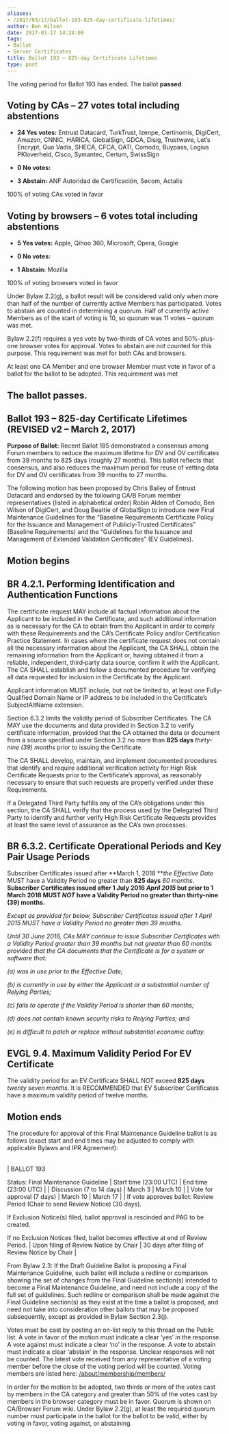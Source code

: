 ```yaml
---
aliases:
- /2017/03/17/ballot-193-825-day-certificate-lifetimes/
author: Ben Wilson
date: 2017-03-17 14:24:09
tags:
- Ballot
- Server Certificates
title: Ballot 193 – 825-day Certificate Lifetimes
type: post
---
```


The voting period for Ballot 193 has ended. The ballot **passed**.

## Voting by CAs – 27 votes total including abstentions

- **24 Yes votes:** Entrust Datacard, TurkTrust, Izenpe, Certinomis, DigiCert, Amazon, CNNIC, HARICA, GlobalSign, GDCA, Disig, Trustwave, Let’s Encrypt, Quo Vadis, SHECA, CFCA, OATI, Comodo, Buypass, Logius PKIoverheid, Cisco, Symantec, Certum, SwissSign

- **0 No votes:**

- **3 Abstain:** ANF Autoridad de Certificación, Secom, Actalis

100% of voting CAs voted in favor

## Voting by browsers – 6 votes total including abstentions

- **5 Yes votes:** Apple, Qihoo 360, Microsoft, Opera, Google

- **0 No votes:**

- **1 Abstain:** Mozilla

100% of voting browsers voted in favor

Under Bylaw 2.2(g), a ballot result will be considered valid only when more than half of the number of currently active Members has participated. Votes to abstain are counted in determining a quorum. Half of currently active Members as of the start of voting is 10, so quorum was 11 votes – quorum was met.

Bylaw 2.2(f) requires a yes vote by two-thirds of CA votes and 50%-plus-one browser votes for approval. Votes to abstain are not counted for this purpose. This requirement was met for both CAs and browsers.

At least one CA Member and one browser Member must vote in favor of a ballot for the ballot to be adopted. This requirement was met

## The ballot passes.

## Ballot 193 – 825-day Certificate Lifetimes (REVISED v2 – March 2, 2017)

**Purpose of Ballot:** Recent Ballot 185 demonstrated a consensus among Forum members to reduce the maximum lifetime for DV and OV certificates from 39 months to 825 days (roughly 27 months). This ballot reflects that consensus, and also reduces the maximum period for reuse of vetting data for DV and OV certificates from 39 months to 27 months.

The following motion has been proposed by Chris Bailey of Entrust Datacard and endorsed by the following CA/B Forum member representatives (listed in alphabetical order) Robin Alden of Comodo, Ben Wilson of DigiCert, and Doug Beattie of GlobalSign to introduce new Final Maintenance Guidelines for the “Baseline Requirements Certificate Policy for the Issuance and Management of Publicly-Trusted Certificates” (Baseline Requirements) and the “Guidelines for the Issuance and Management of Extended Validation Certificates” (EV Guidelines).

## Motion begins

## BR 4.2.1. Performing Identification and Authentication Functions

The certificate request MAY include all factual information about the Applicant to be included in the Certificate, and such additional information as is necessary for the CA to obtain from the Applicant in order to comply with these Requirements and the CA’s Certificate Policy and/or Certification Practice Statement. In cases where the certificate request does not contain all the necessary information about the Applicant, the CA SHALL obtain the remaining information from the Applicant or, having obtained it from a reliable, independent, third‐party data source, confirm it with the Applicant. The CA SHALL establish and follow a documented procedure for verifying all data requested for inclusion in the Certificate by the Applicant.

Applicant information MUST include, but not be limited to, at least one Fully‐Qualified Domain Name or IP address to be included in the Certificate’s SubjectAltName extension.

Section 6.3.2 limits the validity period of Subscriber Certificates. The CA MAY use the documents and data provided in Section 3.2 to verify certificate information, provided that the CA obtained the data or document from a source specified under Section 3.2 no more than **825 days** _thirty‐nine (39) months_ prior to issuing the Certificate.

The CA SHALL develop, maintain, and implement documented procedures that identify and require additional verification activity for High Risk Certificate Requests prior to the Certificate’s approval, as reasonably necessary to ensure that such requests are properly verified under these Requirements.

If a Delegated Third Party fulfills any of the CA’s obligations under this section, the CA SHALL verify that the process used by the Delegated Third Party to identify and further verify High Risk Certificate Requests provides at least the same level of assurance as the CA’s own processes.

## BR 6.3.2. Certificate Operational Periods and Key Pair Usage Periods

Subscriber Certificates issued after \*\*March 1, 2018 \*\*_the Effective Date_ MUST have a Validity Period no greater than **825 days** _60 months_. **Subscriber Certificates issued after 1 July 2016 *April 2015* but prior to 1 March 2018 MUST *NOT* have a Validity Period no greater than thirty-nine (39) months.**

_Except as provided for below, Subscriber Certificates issued after 1 April 2015 MUST have a Validity Period no greater than 39 months._

_Until 30 June 2016, CAs MAY continue to issue Subscriber Certificates with a Validity Period greater than 39 months but not greater than 60 months provided that the CA documents that the Certificate is for a system or software that:_

_(a) was in use prior to the Effective Date;_

_(b) is currently in use by either the Applicant or a substantial number of Relying Parties;_

_(c) fails to operate if the Validity Period is shorter than 60 months;_

_(d) does not contain known security risks to Relying Parties; and_

_(e) is difficult to patch or replace without substantial economic outlay._

## EVGL 9.4. Maximum Validity Period For EV Certificate

The validity period for an EV Certificate SHALL NOT exceed **825 days** _twenty seven months_. It is RECOMMENDED that EV Subscriber Certificates have a maximum validity period of twelve months.

## Motion ends

The procedure for approval of this Final Maintenance Guideline ballot is as follows (exact start and end times may be adjusted to comply with applicable Bylaws and IPR Agreement):

| | | |
| --- | --- | --- |
|
BALLOT 193

Status: Final Maintenance Guideline |
Start time (23:00 UTC)
|
End time (23:00 UTC)
|
|
Discussion (7 to 14 days)
|
March 3
|
March 10
|
|
Vote for approval (7 days)
|
March 10
|
March 17
|
|
If vote approves ballot: Review Period (Chair to send Review Notice) (30 days).

If Exclusion Notice(s) filed, ballot approval is rescinded and PAG to be created.

If no Exclusion Notices filed, ballot becomes effective at end of Review Period. |
Upon filing of Review Notice by Chair
|
30 days after filing of Review Notice by Chair
|

From Bylaw 2.3: If the Draft Guideline Ballot is proposing a Final Maintenance Guideline, such ballot will include a redline or comparison showing the set of changes from the Final Guideline section(s) intended to become a Final Maintenance Guideline, and need not include a copy of the full set of guidelines. Such redline or comparison shall be made against the Final Guideline section(s) as they exist at the time a ballot is proposed, and need not take into consideration other ballots that may be proposed subsequently, except as provided in Bylaw Section 2.3(j).

Votes must be cast by posting an on-list reply to this thread on the Public list. A vote in favor of the motion must indicate a clear ‘yes’ in the response. A vote against must indicate a clear ‘no’ in the response. A vote to abstain must indicate a clear ‘abstain’ in the response. Unclear responses will not be counted. The latest vote received from any representative of a voting member before the close of the voting period will be counted. Voting members are listed here: [/about/membership/members/](/about/membership/members/)

In order for the motion to be adopted, two thirds or more of the votes cast by members in the CA category and greater than 50% of the votes cast by members in the browser category must be in favor. Quorum is shown on CA/Browser Forum wiki. Under Bylaw 2.2(g), at least the required quorum number must participate in the ballot for the ballot to be valid, either by voting in favor, voting against, or abstaining.